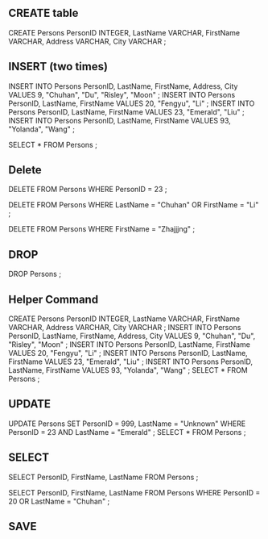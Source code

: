 ## CREATE table

CREATE Persons PersonID INTEGER, LastName VARCHAR, FirstName VARCHAR, Address VARCHAR, City VARCHAR ; 

## INSERT (two times)

INSERT INTO Persons PersonID, LastName, FirstName, Address, City VALUES  9,  "Chuhan",  "Du", "Risley", "Moon" ; INSERT INTO Persons PersonID, LastName, FirstName VALUES  20,  "Fengyu",  "Li"  ; INSERT INTO Persons PersonID, LastName, FirstName VALUES  23,  "Emerald",  "Liu"  ; INSERT INTO Persons PersonID, LastName, FirstName VALUES  93,  "Yolanda",  "Wang" ; 

SELECT * FROM Persons ; 

## Delete 

DELETE FROM Persons WHERE PersonID = 23 ;

DELETE FROM Persons WHERE LastName = "Chuhan" OR FirstName = "Li" ;

DELETE FROM Persons WHERE FirstName = "Zhajjjng" ;



## DROP

DROP Persons ;

## Helper Command

CREATE Persons PersonID INTEGER, LastName VARCHAR, FirstName VARCHAR, Address VARCHAR, City VARCHAR ; INSERT INTO Persons PersonID, LastName, FirstName, Address, City VALUES  9,  "Chuhan",  "Du", "Risley", "Moon" ; INSERT INTO Persons PersonID, LastName, FirstName VALUES  20,  "Fengyu",  "Li"  ; INSERT INTO Persons PersonID, LastName, FirstName VALUES  23,  "Emerald",  "Liu"  ; INSERT INTO Persons PersonID, LastName, FirstName VALUES  93,  "Yolanda",  "Wang" ; SELECT * FROM Persons ;



## UPDATE

UPDATE Persons SET PersonID = 999, LastName = "Unknown" WHERE PersonID = 23 AND LastName = "Emerald" ; SELECT * FROM Persons ;

## SELECT

SELECT PersonID, FirstName, LastName FROM Persons ; 

SELECT PersonID, FirstName, LastName FROM Persons WHERE PersonID = 20 OR LastName = "Chuhan" ;

## SAVE